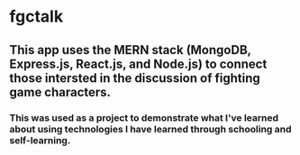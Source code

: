 # fgctalk

## This app uses the MERN stack (MongoDB, Express.js, React.js, and Node.js) to connect those intersted in the discussion of fighting game characters.

### This was used as a project to demonstrate what I've learned about using technologies I have learned through schooling and self-learning.
